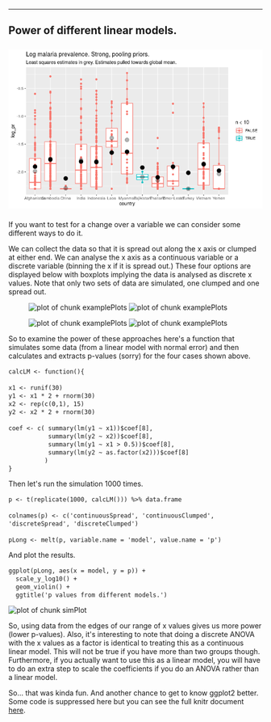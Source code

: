 
---
Power of different linear models. <br/><br/><img src='/images/bayes_strong-1.png'>
---


If you want to test for a change over a variable we can consider some different ways to do it.

We can collect the data so that it is spread out along the x axis or clumped at either end.
We can analyse the x axis as a continuous variable or a discrete variable (binning the x if it is spread out.)
These four options are displayed below with boxplots implying the data is analysed as discrete x values.
Note that only two sets of data are simulated, one clumped and one spread out.


<figure class="half">
<img src="../../images/examplePlots-1.png" title="plot of chunk examplePlots" alt="plot of chunk examplePlots" style="width: 350px;">
<img src="../../images/examplePlots-2.png" title="plot of chunk examplePlots" alt="plot of chunk examplePlots" style="width: 350px;">
</figure>
<figure class="half">
<img src="../../images/examplePlots-3.png" title="plot of chunk examplePlots" alt="plot of chunk examplePlots" style="width: 350px;">
<img src="../../images/examplePlots-4.png" title="plot of chunk examplePlots" alt="plot of chunk examplePlots" style="width: 350px;">
</figure>

So to examine the power of these approaches here's a function that simulates some data (from a linear model with normal error) and then calculates and extracts p-values (sorry) for the four cases shown above.




    calcLM <- function(){

    x1 <- runif(30)
    y1 <- x1 * 2 + rnorm(30)
    x2 <- rep(c(0,1), 15)
    y2 <- x2 * 2 + rnorm(30)

    coef <- c( summary(lm(y1 ~ x1))$coef[8],
               summary(lm(y2 ~ x2))$coef[8],
               summary(lm(y1 ~ x1 > 0.5))$coef[8],
               summary(lm(y2 ~ as.factor(x2)))$coef[8]
              )
    }


Then let's run the simulation 1000 times.



    p <- t(replicate(1000, calcLM())) %>% data.frame

    colnames(p) <- c('continuousSpread', 'continuousClumped', 'discreteSpread', 'discreteClumped')

    pLong <- melt(p, variable.name = 'model', value.name = 'p')


And plot the results.


    ggplot(pLong, aes(x = model, y = p)) +
      scale_y_log10() +
      geom_violin() +
      ggtitle('p values from different models.')


<img src="../../images/simPlot-1.png" title="plot of chunk simPlot" alt="plot of chunk simPlot" width="500" />

So, using data from the edges of our range of x values gives us more power (lower p-values).
Also, it's interesting to note that doing a discrete ANOVA with the x values as a factor is identical to treating this as a continuous linear model.
This will not be true if you have more than two groups though.
Furthermore, if you actually want to use this as a linear model, you will have to do an extra step to scale the coefficients if you do an ANOVA rather than a linear model.

So... that was kinda fun. And another chance to get to know ggplot2 better. Some code is suppressed here but you can see the full knitr document [here](https://github.com/timcdlucas/statsforbios/blob/master/lmVSanova.Rmd).
